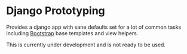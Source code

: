 Django Prototyping
==================

Provides a django app with sane defaults set for a lot of common tasks including [Bootstrap](http://twitter.github.com/bootstrap/) base templates and view helpers.

This is currently under development and is not ready to be used.
